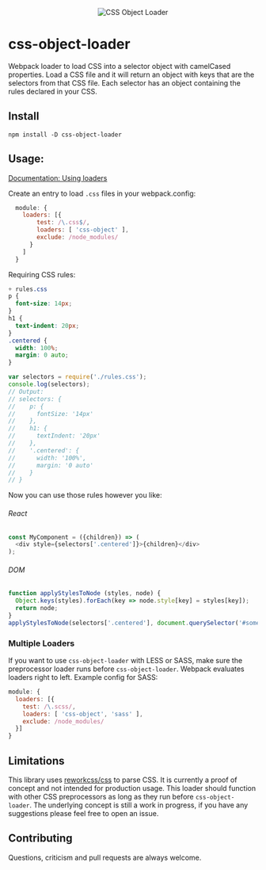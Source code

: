 <p align="center">
  <img src='http://i.imgur.com/PXYAzQE.png' title='CSS Object Loader' alt='CSS Object Loader'></img>
</p>

# css-object-loader

Webpack loader to load CSS into a selector object with camelCased properties. Load a CSS file and it will return an object with keys that are the selectors from that CSS file. Each selector has an object containing the rules declared in your CSS.

## Install

`npm install -D css-object-loader`

## Usage:

[Documentation: Using loaders](http://webpack.github.io/docs/using-loaders.html)

Create an entry to load `.css` files in your webpack.config:

```js
  module: {
    loaders: [{
        test: /\.css$/,
        loaders: [ 'css-object' ],
        exclude: /node_modules/
      }
    ]
  }
```

Requiring CSS rules:

```css
+ rules.css
p {
  font-size: 14px;
}
h1 {
  text-indent: 20px;
}
.centered {
  width: 100%;
  margin: 0 auto;
}
```

```js
var selectors = require('./rules.css');
console.log(selectors);
// Output:
// selectors: {
//    p: {
//      fontSize: '14px'
//    },
//    h1: {
//      textIndent: '20px'
//    },
//    '.centered': {
//      width: '100%',
//      margin: '0 auto'
//    }
// }
```

Now you can use those rules however you like:
###### React
```js
const MyComponent = ({children}) => (
  <div style={selectors['.centered']}>{children}</div>
);
```

###### DOM
```js
function applyStylesToNode (styles, node) {
  Object.keys(styles).forEach(key => node.style[key] = styles[key]);
  return node;
}
applyStylesToNode(selectors['.centered'], document.querySelector('#some-div'));
```

### Multiple Loaders

If you want to use `css-object-loader` with LESS or SASS, make sure the preprocessor loader runs before `css-object-loader`. Webpack evaluates loaders right to left. Example config for SASS:

```js
module: {
  loaders: [{
    test: /\.scss/,
    loaders: [ 'css-object', 'sass' ],
    exclude: /node_modules/
  }]
}
```

## Limitations

This library uses [reworkcss/css](https://github.com/reworkcss/css) to parse CSS. It is currently a proof of concept and not intended for production usage. This loader should function with other CSS preprocessors as long as they run before `css-object-loader`. The underlying concept is still a work in progress, if you have any suggestions please feel free to open an issue.

## Contributing

Questions, criticism and pull requests are always welcome.
